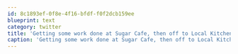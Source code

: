 ```yaml
---
id: 8c1893ef-0f8e-4f16-bfdf-f0f2dcb159ee
blueprint: text
category: twitter
title: 'Getting some work done at Sugar Cafe, then off to Local Kitchen to meet up with some of the #twilioconf crew.'
caption: 'Getting some work done at Sugar Cafe, then off to Local Kitchen to meet up with some of the <span class="hashtag hashtag_local">#<a href="http://tweettemp.darylchymko.ca/?tag=twilioconf">twilioconf</a> crew.'
---
```

